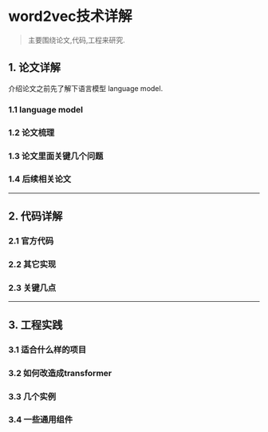 # word2vec技术详解
> 主要围绕论文,代码,工程来研究.

## 1. 论文详解
介绍论文之前先了解下语言模型 language model.
### 1.1 language model



### 1.2 论文梳理

### 1.3 论文里面关键几个问题

### 1.4 后续相关论文

---
## 2. 代码详解

### 2.1 官方代码

### 2.2 其它实现

### 2.3 关键几点

---
## 3. 工程实践

### 3.1 适合什么样的项目

### 3.2 如何改造成transformer

### 3.3 几个实例

### 3.4 一些通用组件
